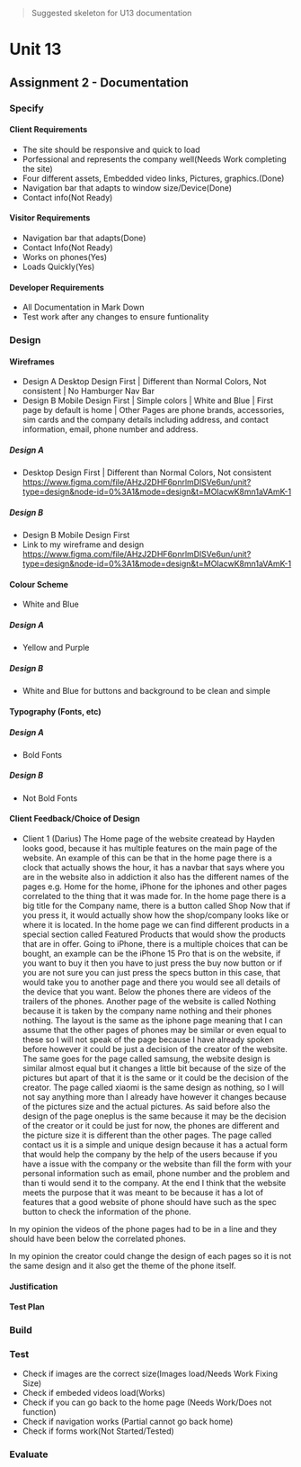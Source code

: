 ﻿> Suggested skeleton for U13 documentation

# Unit 13

## Assignment 2 - Documentation

### Specify
#### Client Requirements
+ The site should be responsive and quick to load
+ Porfessional and represents the company well(Needs Work completing the site)
+ Four different assets, Embedded video links, Pictures, graphics.(Done)
+ Navigation bar that adapts to window size/Device(Done)
+ Contact info(Not Ready)

#### Visitor Requirements
+ Navigation bar that adapts(Done)
+ Contact Info(Not Ready)
+ Works on phones(Yes)
+ Loads Quickly(Yes)
#### Developer Requirements
+ All Documentation in Mark Down
+ Test work after any changes to ensure funtionality

### Design
#### Wireframes
+ Design A Desktop Design First | Different than Normal Colors, Not consistent | No Hamburger Nav Bar
+ Design B Mobile Design First | Simple colors | White and Blue | First page by default is home | Other Pages are phone brands, accessories, sim cards and the company details including address, and contact information, email, phone number and address.
##### Design A
+ Desktop Design First | Different than Normal Colors, Not consistent
https://www.figma.com/file/AHzJ2DHF6pnrlmDlSVe6un/unit?type=design&node-id=0%3A1&mode=design&t=MOIacwK8mn1aVAmK-1

##### Design B
+ Design B Mobile Design First 
+ Link to my wireframe and design
https://www.figma.com/file/AHzJ2DHF6pnrlmDlSVe6un/unit?type=design&node-id=0%3A1&mode=design&t=MOIacwK8mn1aVAmK-1

#### Colour Scheme
+ White and Blue
##### Design A
+ Yellow and Purple
##### Design B
+ White and Blue for buttons and background to be clean and simple
#### Typography (Fonts, etc)
##### Design A
+ Bold Fonts
##### Design B
+ Not Bold Fonts
#### Client Feedback/Choice of Design
+  Client 1 (Darius)
The Home page of the website createad by Hayden looks good, because it has multiple features on the main page of the website. An example of this can be that in the home page there is a clock that actually shows the hour, it has a navbar that says where you are in the website also in addiction it also has the different names of the pages e.g. Home for the home, iPhone for the iphones and other pages correlated to the thing that it was made for. In the home page there is a big title for the Company name, there is a button called Shop Now that if you press it, it would actually show how the shop/company looks like or where it is located. In the home page we can find different products in a special section called Featured Products that would show the products that are in offer. Going to iPhone, there is a multiple choices that can be bought, an example can be the iPhone 15 Pro that is on the website, if you want to buy it then you have to just press the buy now button or if you are not sure you can just press the specs button in this case, that would take you to another page and there you would see all details of the device that you want. Below the phones there are videos of the trailers of the phones. 
Another page of the website is called Nothing because it is taken by the company name nothing and their phones nothing. The layout is the same as the iphone page meaning that I can assume that the other pages of phones may be similar or even equal to these so I will not speak of the page because I have already spoken before however it could be just a decision of the creator of the website.
The same goes for the page called samsung, the website design is similar almost equal but it changes a little bit because of the size of the pictures but apart of that it is the same or it could be the decision of the creator.
The page called xiaomi is the same design as nothing, so I will not say anything more than I already have however it changes because of the pictures size and the actual pictures.
As said before also the design of the page oneplus is the same because it may be the decision of the creator or it could be just for now, the phones are different and the picture size it is different than the other pages.
The page called contact us it is a simple and unique design because it has a actual form that would help the company by the help of the users because if you have a issue with the company or the website than fill the form with your personal information such as email, phone number and the problem and than ti would send it to the company. 
At the end I think that the website meets the purpose that it was meant to be because it has a lot of features that a good website of phone should have such as the spec button to check the information of the phone.


In my opinion the videos of the phone pages had to be in a line and they should have been below the correlated phones.

In my opinion the creator could change the design of each pages so it is not the same design and it also get the theme of the phone itself.



#### Justification
#### Test Plan

### Build

### Test
+ Check if images are the correct size(Images load/Needs Work Fixing Size)
+ Check if embeded videos load(Works)
+ Check if you can go back to the home page (Needs Work/Does not function)
+ Check if navigation works (Partial cannot go back home)
+ Check if forms work(Not Started/Tested)

### Evaluate
